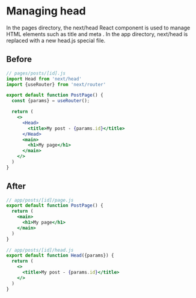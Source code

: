# Managing head
In the pages directory, the next/head React component is used to manage <head> HTML elements such as title and meta . In the app directory, next/head is replaced with a new head.js special file.

## Before
```jsx
// pages/posts/[id].js
import Head from 'next/head'
import {useRouter} from 'next/router'

export default function PostPage() {
  const {params} = useRouter();

  return (
    <>
      <Head>
        <title>My post - {params.id}</title>
      </Head>
      <main>
        <h1>My page</h1>
      </main>
    </>
  )
}
```

## After
```jsx
// app/posts/[id]/page.js
export default function PostPage() {
  return (
    <main>
      <h1>My page</h1>
    </main>
  )
}
```

```jsx
// app/posts/[id]/head.js
export default function Head({params}) {
  return (
    <>
      <title>My post - {params.id}</title>
    </>
  )
}
```